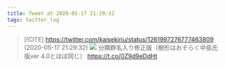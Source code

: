 ```yaml
---
title: Tweet at 2020-05-17 21:29:32
tags: twitter_log
---
```


> [!CITE] https://twitter.com/kaisekiriu/status/1261997276777463809 (2020-05-17 21:29:32)
> ![](https://twitter.com/kaisekiriu/status/1261997276777463809)
> 分類群名入り修正版（樹形はおそらく中島氏版ver 4.0とほぼ同じ） https://t.co/0Z9d9eDdHt
